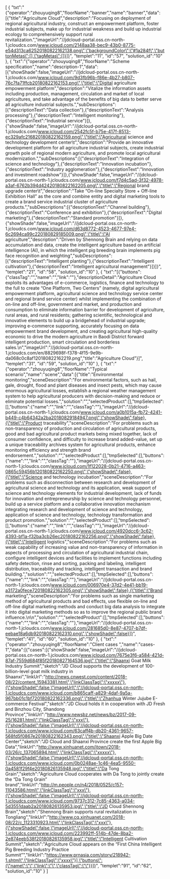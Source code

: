 [
	{
		"txt":"{\"operator\":\"zhouyuqing8\",\"floorName\":\"banner\",\"name\":\"banner\",\"data\":[{\"title\":\"Agriculture Cloud\",\"description\":\"Focusing on deployment of regional agricultural industry, construct an empowerment platform, foster industrial subjects, make up for industrial weakness and build up industrial ecology to comprehensively support rural revitalization.\",\"imageUrl\":\"//jdcloud-portal.oss.cn-north-1.jcloudcs.com/www.jcloud.com/2148aa38-bec9-43b0-8775-e54d313ca62520180822162138.png\",\"backgroundColor\":\"#1a284f\",\"buttonMetas\":[],\"tagMetas\":[]}]}",
		"templet":"11",
		"id":"57",
		"solution_id":"10"
	},
	{
		"txt":"{\"operator\":\"zhouyuqing8\",\"floorName\":\"Scheme specification\",\"name\":\"description-1\",\"data\":[{\"showShade\":false,\"imageUrl\":\"//jdcloud-portal.oss.cn-north-1.jcloudcs.com/www.jcloud.com/9d3fb96b-f86e-4b27-b807-76c7fa71ffcb20180822162153.png\",\"title\":\"Digital agriculture empowerment platform\",\"description\":\"Vitalize the information assets including production, management, circulation and market of local agricultures, and take advantage of the benefits of big data to better serve all agriculture industrial subjects.\",\"subDescriptions\":[{\"descriptionText\":\"Data collection\"},{\"descriptionText\":\"Analysis processing\"},{\"descriptionText\":\"Intelligent monitoring\"},{\"descriptionText\":\"Industrial service\"}]},{\"showShade\":false,\"imageUrl\":\"//jdcloud-portal.oss.cn-north-1.jcloudcs.com/www.jcloud.com/2542fc5f-b75e-417f-8513-ec329afc216820180822162159.png\",\"title\":\"Agricultural science and technology development center\\t\",\"description\":\"Provide an innovative development platform for all agriculture industrial subjects, create industrial growth pole of regional modern agriculture, and promote local agricultural modernization.\",\"subDescriptions\":[{\"descriptionText\":\"Integration of science and technology\"},{\"descriptionText\":\"Innovation incubation\"},{\"descriptionText\":\"Industry agglomeration\"},{\"descriptionText\":\"Innovation and investment roadshow\"}]},{\"showShade\":false,\"imageUrl\":\"//jdcloud-portal.oss.cn-north-1.jcloudcs.com/www.jcloud.com/f7d4c5ad-3f32-4978-a3af-6762b394d42420180822162205.png\",\"title\":\"Regional brand upgrade center\\t\",\"description\":\"Take “On-line Specialty Store + Off-line Exhibition Hall” as the core and combine entity and digital marketing tools to create a brand service industrial cluster of agriculture products.\",\"subDescriptions\":[{\"descriptionText\":\"Channel building\"},{\"descriptionText\":\"Conference and exhibition\"},{\"descriptionText\":\"Digital marketing\"},{\"descriptionText\":\"Standard promotion\"}]},{\"showShade\":false,\"imageUrl\":\"//jdcloud-portal.oss.cn-north-1.jcloudcs.com/www.jcloud.com/d63d8772-4523-4677-97e4-6c2694ca99c220180829185009.png\",\"title\":\"AI agriculture\",\"description\":\"Driven by Shennong Brain and relying on data accumulation and data, create the intelligent agriculture based on artificial intelligence (AI), in which the intelligent pig breeding brain implements pig face recognition and weighting\",\"subDescriptions\":[{\"descriptionText\":\"Intelligent planting\"},{\"descriptionText\":\"Intelligent cultivation\"},{\"descriptionText\":\"Intelligent agricultural management\"}]}]}",
		"templet":"21",
		"id":"58",
		"solution_id":"10"
	},
	{
		"txt":"[{\"buttons\":{\"classTag\":\"\",\"name\":\"\",\"link\":\"\"},\"descriptionDetail\":\"Agriculture Cloud exploits its advantages of e-commerce, logistics, finance and technology to the full to create “One Platform, Two Centers” (namely, digital agricultural empowerment platform, agricultural science and technology service center and regional brand service center) whilst implementing the combination of on-line and off-line, government and market, and production and consumption to eliminate information barrier for development of agriculture, rural areas, and rural residents; gathering scientific, technological and innovative elements to build up a bridgehead of industrial upgrade; improving e-commerce supporting, accurately focusing on data empowerment brand development, and creating agricultural high-quality economic to drive the modern agriculture in Baodi District forward intelligent production, smart circulation and borderless sales.\\n\",\"imageUrl\":\"//jdcloud-portal.oss.cn-north-1.jcloudcs.com/en/8829698f-f378-4f15-9e9b-da068c0c8af120180822162219.png\",\"title\":\"Agriculture Cloud\"}]",
		"templet":"31",
		"id":"59",
		"solution_id":"10"
	},
	{
		"txt":"{\"operator\":\"zhouyuqing8\",\"floorName\":\"Typical scenario\",\"name\":\"scene\",\"data\":[{\"title\":\"Environmental monitoring\",\"sceneDescription\":\"For environmental factors, such as hail, gale, drought, flood and plant diseases and insect pests, which may cause enormous agricultural losses, establish a regional weather management system to help agricultural producers with decision-making and reduce or eliminate potential losses.\",\"solution\":\"\",\"selectedProduct\":[],\"tmpSelected\":[],\"buttons\":{\"name\":\"\",\"link\":\"\",\"classTag\":\"\"},\"imageUrl\":\"//jdcloud-portal.oss.cn-north-1.jcloudcs.com/www.jcloud.com/a0b1015a-fb72-4241-b449-c4b64342a2ba20180829184947.png\",\"showShade\":false},{\"title\":\"Product traceability\",\"sceneDescription\":\"For problems such as non-transparency of production and circulation of agricultural products, good and bad agricultural product markets being mixed together, lack of consumer confidence, and difficulty to increase brand added-value, set up a unique traceability archives system for agricultural products, enhance monitoring efficiency and strength brand endorsement.\",\"solution\":\"\",\"selectedProduct\":[],\"tmpSelected\":[],\"buttons\":{\"name\":\"\",\"link\":\"\",\"classTag\":\"\"},\"imageUrl\":\"//jdcloud-portal.oss.cn-north-1.jcloudcs.com/www.jcloud.com/1f122028-0b21-4716-a463-0865c59456b120180822162250.png\",\"showShade\":false},{\"title\":\"Science and technology incubation\",\"sceneDescription\":\"For problems such as disconnection between research and development of agricultural science and technology and its application, weak support of science and technology elements for industrial development, lack of funds for innovation and entrepreneurship by science and technology personnel, build up a service platform and a collaborative innovation mechanism integrating research and development of science and technology, application of science and technology, technology transformation and product promotion.\",\"solution\":\"\",\"selectedProduct\":[],\"tmpSelected\":[],\"buttons\":{\"name\":\"\",\"link\":\"\",\"classTag\":\"\"},\"imageUrl\":\"//jdcloud-portal.oss.cn-north-1.jcloudcs.com/www.jcloud.com/4920dcc6-3c62-4393-bf1a-f32ba3cb26ec20180822162256.png\",\"showShade\":false},{\"title\":\"Intelligent logistics\",\"sceneDescription\":\"For problems such as weak capability of increasing value and non-transparency of information in aspects of processing and circulation of agricultural industrial chain, configure intelligent devices and facilities to implement functions including safety detection, rinse and sorting, packing and labeling, intelligent distribution, traceability and tracking, intelligent transaction and brand building.\",\"solution\":\"\",\"selectedProduct\":[],\"tmpSelected\":[],\"buttons\":{\"name\":\"\",\"link\":\"\",\"classTag\":\"\"},\"imageUrl\":\"//jdcloud-portal.oss.cn-north-1.jcloudcs.com/www.jcloud.com/006970e4-37d2-4e41-bb19-a3172a0fece720180822162305.png\",\"showShade\":false},{\"title\":\"Brand marketing\",\"sceneDescription\":\"For problems such as single marketing method of agricultural products and bad effects, use flexible on-line and off-line digital marketing methods and conduct big data analysis to integrate it into digital marketing methods so as to improve the regional public brand influence.\\n\\n\",\"solution\":\"\",\"selectedProduct\":[],\"tmpSelected\":[],\"buttons\":{\"name\":\"\",\"link\":\"\",\"classTag\":\"\"},\"imageUrl\":\"//jdcloud-portal.oss.cn-north-1.jcloudcs.com/www.jcloud.com/281685d0-8e87-4707-b7df-eebae18a6db920180822162310.png\",\"showShade\":false}]}",
		"templet":"41",
		"id":"60",
		"solution_id":"10"
	},
	{
		"txt":"{\"operator\":\"zhouyuqing8\",\"floorName\":\"Client cases \",\"name\":\"cases-1\",\"data\":[{\"cases\":[{\"showShade\":false,\"imageUrl\":\"//jdcloud-portal.oss.cn-north-1.jcloudcs.com/www.jcloud.com/7675e3f6-a584-421d-87af-7559d684f85f20180827164536.jpg\",\"title\":\"Shaanxi Goat Milk Industry Summit\",\"sketch\":\"JD Cloud supports the development of 100-billion-level goat milk industry in Shaanxi\",\"linkUrl\":\"http://news.cnwest.com/content/2018-08/22/content_15943381.htm\",\"linkClassTag\":\"xxxxx\"},{\"showShade\":false,\"imageUrl\":\"//jdcloud-portal.oss.cn-north-1.jcloudcs.com/www.jcloud.com/b865caff-a829-4daf-9a5a-967bb01c1bf720180822162336.png\",\"title\":\"Zhanhua Winter Jujube E-commerce Festival\",\"sketch\":\"JD Cloud holds it in cooperation with JD Fresh and Binzhou City, Shandong Province\",\"linkUrl\":\"http://www.newsbz.net/news/bz/2017-09-25/16281.html\",\"linkClassTag\":\"xxx\"},{\"showShade\":false,\"imageUrl\":\"//jdcloud-portal.oss.cn-north-1.jcloudcs.com/www.jcloud.com/63caff4b-db20-4361-9657-568fd5f0867e20180822162343.png\",\"title\":\"Shaanxi Apple Big Date Center\",\"sketch\":\"JD Cloud and Shaanxi Province create the first Apple Big Data\",\"linkUrl\":\"http://www.xinhuanet.com/itown/2018-03/26/c_137065894.htm\",\"linkClassTag\":\"xxxxx\"},{\"showShade\":false,\"imageUrl\":\"//jdcloud-portal.oss.cn-north-1.jcloudcs.com/www.jcloud.com/0b0248ae-1c46-4ea5-9550-0a4581f29f4e20180826135948.jpg\",\"title\":\"Da Tong Grain\",\"sketch\":\"Agriculture Cloud cooperates with Da Tong to jointly create the “Da Tong Grain” brand\",\"linkUrl\":\"http://m.people.cn/n4/2018/0525/c157-11043586.html\",\"linkClassTag\":\"xxx\"},{\"showShade\":false,\"imageUrl\":\"//jdcloud-portal.oss.cn-north-1.jcloudcs.com/www.jcloud.com/9737c312-7c85-4363-a034-5d3551daab2a20180826135953.jpg\",\"title\":\"JD Cloud Shennong Brain\",\"sketch\":\"Shennong Brain supports rural revitalization in Tongliang\",\"linkUrl\":\"http://www.cq.xinhuanet.com/2018-08/22/c_1123310923.htm\",\"linkClassTag\":\"xxx\"},{\"showShade\":false,\"imageUrl\":\"//jdcloud-portal.oss.cn-north-1.jcloudcs.com/www.jcloud.com/223992ff-514b-47de-8ba2-2e874eeb538f20180826135958.jpg\",\"title\":\"Intelligent Cultivation Summit\",\"sketch\":\"Agriculture Cloud appears on the “First China Intelligent Pig Breeding Industry Practice Summit”\",\"linkUrl\":\"https://www.prnasia.com/story/218942-1.shtml\",\"linkClassTag\":\"xxxx\"}],\"buttons\":{\"name\":\"\",\"link\":\"\",\"classTag\":\"\"}}]}",
		"templet":"91",
		"id":"62",
		"solution_id":"10"
	}
]
